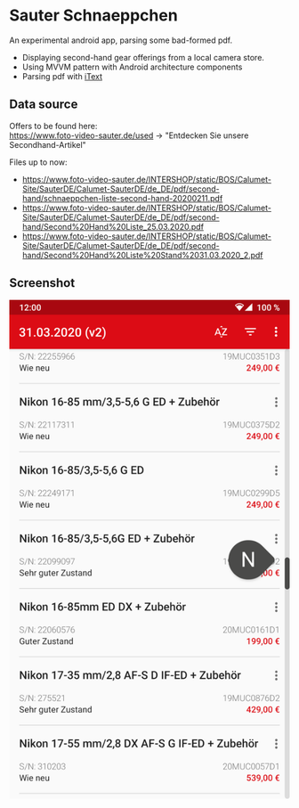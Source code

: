 # Sauter Schnaeppchen

An experimental android app, parsing some bad-formed pdf.

* Displaying second-hand gear offerings from a local camera store.  
* Using MVVM pattern with Android architecture components
* Parsing pdf with [iText](https://itextpdf.com/de)

## Data source

Offers to be found here:  
<https://www.foto-video-sauter.de/used> -> "Entdecken Sie unsere Secondhand-Artikel"

Files up to now:

* <https://www.foto-video-sauter.de/INTERSHOP/static/BOS/Calumet-Site/SauterDE/Calumet-SauterDE/de_DE/pdf/second-hand/schnaeppchen-liste-second-hand-20200211.pdf>
* <https://www.foto-video-sauter.de/INTERSHOP/static/BOS/Calumet-Site/SauterDE/Calumet-SauterDE/de_DE/pdf/second-hand/Second%20Hand%20Liste_25.03.2020.pdf>
* <https://www.foto-video-sauter.de/INTERSHOP/static/BOS/Calumet-Site/SauterDE/Calumet-SauterDE/de_DE/pdf/second-hand/Second%20Hand%20Liste%20Stand%2031.03.2020_2.pdf>


## Screenshot

![screenshot](art/screen_5a01629157b0b6c52639.png "screenshot")
